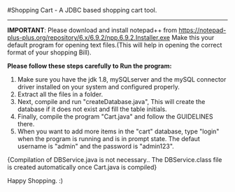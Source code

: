 #Shopping Cart - A JDBC based shopping cart tool.


*********************************************************
**IMPORTANT**: Please download and install notepad++ from https://notepad-plus-plus.org/repository/6.x/6.9.2/npp.6.9.2.Installer.exe 
	Make this your default program for opening text files.(This will help in opening the correct format of your shopping Bill).
	
**Please follow these steps carefully to Run the program:**


			
1. Make sure you have the jdk 1.8, mySQLserver and the mySQL connector driver installed on your system and configured properly.
2. Extract all the files in a folder.
3. Next, compile and run "createDatabase.java", This will create the database if it does not exist and fill the table initials.
4. Finally, compile the program "Cart.java" and follow the GUIDELINES there.
5. When you want to add more items in the "cart" database, type "login" when the program is running and is in prompt state. The defaut username is "admin"
 and the password is "admin123".
 
 {Compilation of DBService.java is not necessary.. The DBService.class file is created automatically once Cart.java is compiled}

Happy Shopping. :)


